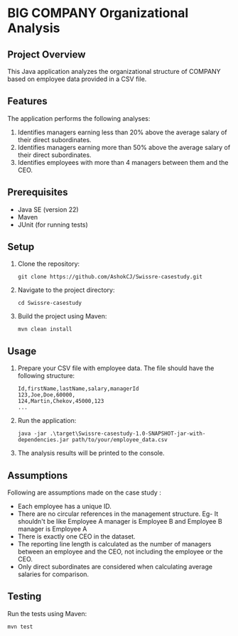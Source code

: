 # BIG COMPANY Organizational Analysis

## Project Overview

This Java application analyzes the organizational structure of COMPANY based on employee data provided in a CSV file. 

## Features

The application performs the following analyses:
1. Identifies managers earning less than 20% above the average salary of their direct subordinates.
2. Identifies managers earning more than 50% above the average salary of their direct subordinates.
3. Identifies employees with more than 4 managers between them and the CEO.

## Prerequisites

- Java SE (version 22)
- Maven
- JUnit (for running tests)

## Setup

1. Clone the repository:
   ```
   git clone https://github.com/AshokCJ/Swissre-casestudy.git
   ```
2. Navigate to the project directory:
   ```
   cd Swissre-casestudy
   ```
3. Build the project using Maven:
   ```
   mvn clean install
   ```

## Usage

1. Prepare your CSV file with employee data. The file should have the following structure:
   ```
   Id,firstName,lastName,salary,managerId
   123,Joe,Doe,60000,
   124,Martin,Chekov,45000,123
   ...
   ```

2. Run the application:
   ```
   java -jar .\target\Swissre-casestudy-1.0-SNAPSHOT-jar-with-dependencies.jar path/to/your/employee_data.csv
   ```

3. The analysis results will be printed to the console.

## Assumptions

Following are assumptions made on the case study : 

- Each employee has a unique ID.
- There are no circular references in the management structure. 
      Eg- It shouldn't be like Employee A manager is Employee B and Employee B manager is Employee A
- There is exactly one CEO in the dataset.
- The reporting line length is calculated as the number of managers between an employee and the CEO, not including the employee or the CEO.
- Only direct subordinates are considered when calculating average salaries for comparison.

## Testing

Run the tests using Maven:
```
mvn test
```
